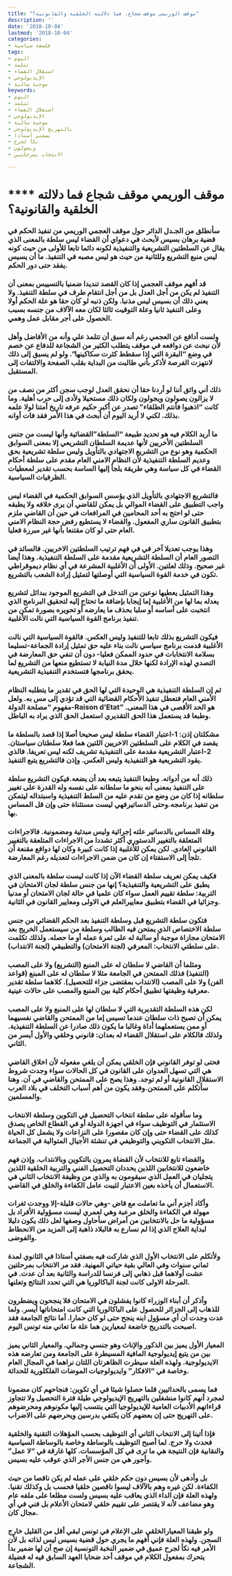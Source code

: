 ```yaml
---
title: "موقف الوريمي موقف شجاع. فما دلالته الخلقية والقانونية؟"
description: ''
date: '2018-10-04'
lastmod: '2018-10-04'
categories:
- فلسفة سياسية
tags:
- اليوم
- تتلمذ
- استقلال القضاء
- الإيديولوجي
- موجبة سالبة
keywords:
- اليوم
- تتلمذ
- استقلال القضاء
- الإيديولوجي
- موجبة سالبة
- بالتهريج الإيديولوجي
- بصفتي أستاذا
- نكأ لجرح
- ويجولون
- الانتخاب بمرحلتين

---
```

# **** **موقف الوريمي موقف شجاع فما دلالته الخلقية والقانونية؟**

### سأنطلق من الجـدل الدائر حول موقف العجمي الوريمي من تنفيذ الحكم في قضية برهان بسيس لأبحث في دعواي أن القضاء ليس سلطة بالمعنى الذي يقال عن السلطتين التشريعية والتنفيذية لكونه دائما تابعا للأولى من حيث كونه ليس منبع التشريع وللثانية من حيث هو ليس مصبه في التنفيذ. ما أن يسيس يفقد حتى دور الحكم.

### قد أفهم موقف العجمي إذا كان القصد تنديدا ضمنيا بالتسييس بمعنى أن التنفيذ لم يكن من أجل العدل بل من أجل انتقام طرف في سلطة التنفيذ. ولا يعني ذلك أن بسيس ليس مذنبا. ولكن ذنبه لو كان حقا هو علة الحكم أولا وعلى التنفيذ ثانيا وعلة التوقيت ثالثا لكان معه الآلاف من جنسه بسبب الحصول على أجر مقابل عمل وهمي.

### ولست أدافع عن العجمي رغم أنه سبق أن تتلمذ علي وأنه من الأفاضل وأهل لأن نبحث عن دوافعه في موقف يتطلب الكثير من الشجاعة للدفاع عن خصم في وضع “البقرة التي إذا سقطط كثرت سكاكينها”. ولو لم يسبق إلى ذلك لانتهزت الفرصة لأذكر بأني طالبت من البداية بقلب الصفحة والالتفات إلى المستقبل.

### ذلك أني واثق أننا لو أردنا حقا أن نحقق العدل لوجب سجن أكثر من نصف من لا يزالون يصولون ويجولون ولكان ذلك مستحيلا ولأدى إلى حرب أهلية. وما كانت “اذهبوا فأنتم الطلقاء” تصدر عن أكبر حكيم عرفه تاريخ أمتنا لولا علمه بذلك. لكني لا أريد اليوم أن أبحث في هذا الأمر فقد فات أوانه.

### ما أريد الكلام فيه هو تحديد طبيعة “السلطة”القضائية وأنها ليست من جنس السلطتين الأخريين لأنها عديمة السلطان التشريعي إلا بمعنى السوابق الحكمية وهو نوع من التشريع الاجتهادي بالتأويل وليس سلطة تشريعية بحق وعديم السلطة التنفيذية لأن النظام الامني العام مقدم على سلطة أحكام القضاء في كل سياسة وهي طريقة يلجأ إليها الساسة بحسب تقدير لمعطيات الظرفيات السياسية.

### فالتشريع الاجتهادي بالتأويل الذي يؤسس السوابق الحكمية في القضاء ليس واجب التطبيق على القضاء الموالي بل يمكن للقاضي أن يرى خلافه ولا يطبقه حتى لو احتج به أحد المحامين في المرافعات في حين أن القاضي ملزم بتطبيق القانون ساري المفعول. والقضاء لا يستطيع رفض حجة النظام الامني العام حتى لو كان مقتنعا بأنها غير مبررة فعليا.

### وهذا يوجب تعديلا آخر في في فهم ترتيب السلطتين الاخريين. فالسائد في التصور العام أن السلطة التشريعية مقدمة على السلطة التنفيذية. وهذا أيضا غير صحيح. وذلك لعلتين. الأولى أن الأغلبية المشرعة في أي نظام ديموقراطي تكون في خدمة القوة السياسية التي أوصلتها لتمثيل إرادة الشعب بالتشريع.

### وهذا التمثيل يعطيها نوعين من التدخل في التشريع الموجود ببدائل لتشريع يعدله بما لها من الأغلبية إما إيجابا بإضافة ما تحتاج إليه لتحقيق البرنامج الذي انتخبت على أساسه أو سلبا بحذف ما يعارضه أو تحويره بصورة تمكن من تنفيذ برنامج القوة السياسية التي نالت الأغلبية.

### فيكون التشريع بذلك تابعا للتنفيذ وليس العكس. فالقوة السياسية التي نالت الأغلبية قدمت برنامج سياسي نالت بناء عليه حق تمثيل إرادة الجماعة-تسليما بسلامة الانتخابات في حدود الممكن فعليا- دون أن تنفي حق المعارضة في التصدي لهذه الإرادة لكنها خلال مدة النيابة لا تستطيع منعها من التشريع لما يحقق برنامجها فتستخدم التنفيذية التشريعية.

### ثم إن السلطة التنفيذية هي الوحيدة التي لها الحق في تقدير ما يتطلبه النظام الأمني العام فتعطل تنفيذ الأحكام القضائية التي قد تؤدي إلى مس به. ولعل مفهوم “مصلحة الدولة-Raison d’Etat” هو الحد الأقصى في هذا المعنى. وطبعا قد يستعمل هذا الحق التقديري استعمل الحق الذي يراد به الباطل.

### مشكلتان إذن: 1-اعتبار القضاء سلطة ليس صحيحا أصلا إذا قصد بالسلطة ما يقصد في الكلام على السلطتين الاخريين اللتين هما فعلا سلطتان سياستان. 2-اعتبار التشريعية مقدمة على التنفيذية تشريف لكنه ليس تعريفا. فالذي يقود التشريعية هو التنفيذية وليس العكس. وإذن فالتشريع يتبع التنفيذ.

### ذلك أنه من أدواته. وطبعا التنفيذ يتبعه بعد أن يضعه.فيكون التشريع سلطة على التنفيذ بمعنى أنه بنحو ما سلطانه على نفسه وله القدرة على تغيير سلطانه إذا كان من وضع من تقدم عليه من السلط التنفيذية واسبتداله ليتمكن من تنفيذ برنامجه.وحتى الدساتيرفهي ليست مستثناة حتى وإن قل المساس بها.

### وقلة المساس بالدساتير علته إجرائية وليس مبدئية ومضمونية. فالاجراءات المتعلقة بالتغيير الدستوري أكثر تشددا من الاجراءات المتلعقة بالتغيير القانوني العادي. لكن يمكن للأغلبية إذا كانت كبيرة وكان لها دوافع مقنعة أن تلجأ إلى الاستفتاء إن كان من ضمن الاجراءات لتعديله رغم المعارضة.

### فكيف يمكن تعريف سلطة القضاء الآن إذا كانت ليست سلطة بالمعنى الذي يطبق على التشريعية والتنفيذية؟ إنها من جنس سلطة لجان الامتحان في التربية: سلطة تقييم العمل سواء كان علميا في حالة لجان الامتحان أو مدنيا وجزائيا في القضاء بتطبيق معاييرالعلم في الاولى ومعايير القانون في الثانية.

### فتكون سلطة التشريع قبل وسلطة التنفيذ بعد الحكم القضائي من جنس سلطة الاختصاص الذي يمتحن فيه الطالب وسلطة من سيستعمل الخريج بعد الامتحان مجازاة موجبة أو سالبة له على ثمرة عمله أو ما حصله. ولذلك تكلمت على سلطتي الانتخاب: المعرفي (لجنة الامتحان) والتطبيقي (لجنة الانتداب).

### ومثلما أن القاضي لا سلطان له على المنبع (التشريع) ولا على المصب (التنفيذ) فذلك الممتحن في الجامعة مثلا لا سلطان له على المبنع (قواعد الفن) ولا على المصب (الانتداب بمقتضى جزاء للتحصيل). كلاهما سلطة تقدير معرفية وظيفتها تطبيق أحكام كلية بين المنبع والمصب على حالات عينية.

### لكن هذه السلطة التقديرية التي لا سلطان لها على المنبع ولا على المصب يمكن أن تصبح ذات سلطان عندما تسيس إما من الممتحن والقاضي نفسيهما أو ممن يستعملهما أداة وغالبا ما يكون ذلك صادرا عن السلطة التنفيذية. ولذلك فالكلام على استقلال القضاء له بعدان: قانوني وخلقي والأول أيسر من الثاني.

### فحتى لو توفر القانوني فإن الخلقي يمكن أن يلغي مفعوله لأن اخلاق القاضي هي التي تسهل العدوان على القانون في كل الحالات سواء وجدت شروط الاستقلال القانونية أو لم توجد. وهذا يصح على الممتحن والقاضي في آن. وهنا سأتكلم على الممتحن.وفقد يكون من أهم أسباب التخلف في بلاد العرب والمسلمين.

### وما سأقوله على سلطة انتخاب التحصيل في التكوين وسلطة الانتخاب الاستثمار في التوظيف سواء في اجهزة الدولة أو في القطاع الخاص يصدق كذلك على القضاء حتى وإن كان مقصورا على النزاعات ولا يشمل كل الحياة مثل الانتخاب التكويني والتوظيفي في تنشئة الأجيال المتوالية في الجماعة.

### والقضاء تابع للانتخاب لأن القضاة يمرون بالتكوين وبالانتداب. وإذن فهم خاضعون للانتخابين اللذين يحددان التحصيل الفني والتربية الخلقية اللذين يتجليان في العمل الذي سيقومون به والذي من وظيفة الانتخاب الثاني في الاستعمال أن يأخذه بعين الاعتبار لثيبت عامل الكفاءة والخلق في القاضي.

### وأكاد أجزم أني ما تعاملت مع قاض -وهي حالات قليلة-إلا ووجدت ثغرات مهولة في الكفاءة والخلق مرعبة وهي لعمري ليست مسؤولية الأفراد بل مسؤولية ما حل بالانتخابين من أمراض سأحاول وصفها لعل ذلك يكون دليلا لبداية العلاج الذي إذا لم نسارع به فالبلاد ذاهبة إلى المزيد من الانحطاط والفوضى.

### ولأتكلم على الانتخاب الأول الذي شاركت فيه بصفتي أستاذا في الثانوي لمدة ثماني سنوات وفي العالي بقية حياتي المهنية. فقد مر الانتخاب بمرحلتين عشت أولاهما قبل ذهابي إلى فرنسا للدراسة والثانية بعد أن عدت. في المرحلة الاولى كانت لجنة الباكالوريا هي التي تحدد النتائج وتعلنها.

### وأذكر أن أبناء الوزراء كانوا يفشلون في الامتحان فلا ينجحون ويضطرون للذهاب إلى الجزائر للحصول على الباكالوريا التي كانت امتحاناتها أيسر. ولما عدت وجدت أن أي مسؤول ابنه ينجح حتى لو كان حمارا. أما نتائج الجامعة فقد اصبحت بالتدريج خاضعة لمعيارين هما علة ما تعاني منه تونس اليوم.

### المعيار الأول يميز بين الذكور والإناث وهو جنسي وجمالي. والمعيار الثاني يميز بين من يتبع إيديولوجية المافية المسيطرة على الجامعة ومن تعارضه هذه الايديولوجية. ولهذه العلة سيطرت الظاهرتان اللتان نراهما في المجال العام وخاصة في “الافكار” وايديولوجيات الموضات الفلكلورية للحداثة.

### فما يسمى بالحداثيين قلما حصلوا شيئا في أي تكوين: فنجاحهم كان مضمونا لمجرد أنهم كانوا منشغلين بالتهريج الإيديولوجي طيلة فترة التحصيل ولا تتجاوز قراءاتهم الأدبيات العامية للإيديولوجيا التي ينتسب إليها مكونوهم ومحرضوهم على التهريج حتى إن بعضهم كان يكتفي بدرسين ويحرضهم على الاضراب.

### فإذا أتينا إلى الانتخاب الثاني أي التوظيف بحسب المؤهلات التقنية والخلقية فحدث ولا حرج. لما أصبح التوظيف بالوساطة وخاصة بالوساطة السياسية والنقابية فإن النتيجة هي ما ترى في كل المؤسسات. كلها غارقة في “لا عمل” وأجور هي من جنس الأجر الذي عوقب عليه بسيس.

### بل وأدهى لأن بسيس دون حكم خلقي على عمله لم يكن ناقصا من حيث الكفاءة. لكن غيره وهم بالآلاف ليسوا ناقصين خلقيا فحسب بل وكذلك تقنيا. ولهذه العلة فإن الداء الذي يعاقب عليه بسيس ولست مطلعا على ملفه عام وهو مضاعف لأنه لا يقتصر على تقييم خلقي لامتحان الأعلام بل فني في أي مجال كان.

### ولو طبقنا المعيارالخلقي على الإعلام في تونس لبقي أقل من القليل خارج السجن. ولهذه العلة فإني أفهم ما يجري حول قضية بسيس ليس لذاته بل لأن الأمر فيه نكأ لجرح عميق في ضمير النخبة التونسية إن صح أن لها ضمير بدأ يتحرك بمفعول الكلام في موقف أحد ضحايا العهد السابق فيه له فضيلة الشجاعة.

###